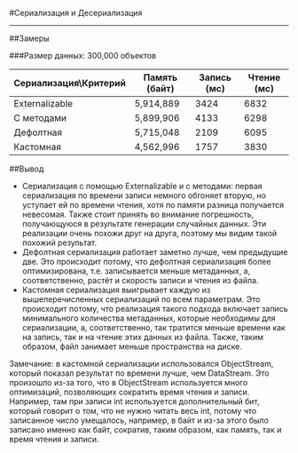 #Сериализация и Десериализация

---
##Замеры

###Размер данных: 300,000 объектов

| Сериализация\Критерий  | Память (байт) | Запись (мс) | Чтение (мс) |
|------------------------|---------------|-------------|-------------|
| Externalizable         | 5,914,889     | 3424        | 6832        |
| С методами             | 5,899,906     | 4133        | 6298        |
| Дефолтная              | 5,715,048     | 2109        | 6095        |
| Кастомная              | 4,562,996     | 1757        | 3830        |

##Вывод

- Сериализация с помощью Externalizable и с методами: первая сериализация по 
времени записи немного обгоняет вторую, но уступает ей по времени чтения, хотя по памяти
разница получается невесомая. Также стоит принять во внимание погрешность, получающуюся в 
результате генерации случайных данных. Эти реализации очень похожи друг на друга, поэтому
мы видим такой похожий результат.
- Дефолтная сериализация работает заметно лучше, чем предыдущие две. Это происходит потому, что
дефолтная сериализация более оптимизирована, т.е. записывается меньше метаданных, а, соответственно,
растёт и скорость записи и чтения из файла.
- Кастомная сериализация выигрывает каждую из вышеперечисленных сериализаций по всем параметрам.
Это происходит потому, что реализация такого подхода включает запись минимального количества метаданных,
которые необходимы для сериализации, а, соответственно, так тратится меньше времени как на запись,
так и на чтение этих данных из файла. Также, таким образом, файл занимает меньше пространства на диске.

Замечание: в кастомной сериализации использовался ObjectStream, который показал результат по времени лучше,
чем DataStream. Это произошло из-за того, что в ObjectStream используется много оптимизаций, позволяющих сократить
время чтения и записи. Например, там при записи int используется дополнительный бит, который говорит о том, что 
не нужно читать весь int, потому что записанное число умещалось, например, в байт и из-за этого было записано именно
как байт, сократив, таким образом, как память, так и время чтения и записи.